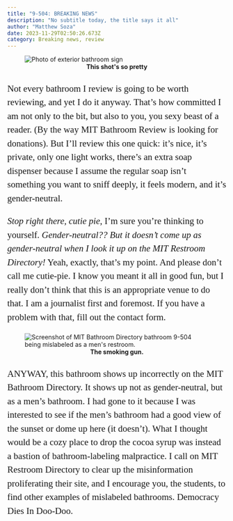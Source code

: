 ```yaml
---
title: "9-504: BREAKING NEWS"
description: "No subtitle today, the title says it all"
author: "Matthew Soza"
date: 2023-11-29T02:50:26.673Z
category: Breaking news, review
---
```

<script context="module">
  import coverImage from '/src/assets/articles/9-504/BathroomCover.jpg'

  import bathroomSign from '/src/assets/articles/9-504/Bathroom.jpg'
  import screenshot from '/src/assets/articles/9-504/Screenshot9504.png'

  metadata.coverImage = coverImage
</script>


<style>
  figure {
    margin-bottom: 3ch;
  }

  p {
    font-family: "miller-display", serif;
    font-weight: 300;
    font-size: 21px;

    line-height: 1.5em;
    margin-bottom: 1em;
  }
  
  p:last-child {
    margin-bottom: 4ch;
  }

  figcaption {
    text-align: center;
  }
</style>

<figure>
  <img src={bathroomSign} alt="Photo of exterior bathroom sign">
  <figcaption><b>This shot's so pretty</b></figcaption>
</figure>

Not every bathroom I review is going to be worth reviewing, and yet I do it anyway. That’s how committed I am not only to the bit, but also to you, you sexy beast of a reader. (By the way MIT Bathroom Review is looking for donations). But I’ll review this one quick: it’s nice, it’s private, only one light works, there’s an extra soap dispenser because I assume the regular soap isn’t something you want to sniff deeply, it feels modern, and it’s gender-neutral.

*Stop right there, cutie pie*, I’m sure you’re thinking to yourself. *Gender-neutral?? But it doesn’t come up as gender-neutral when I look it up on the MIT Restroom Directory!* Yeah, exactly, that’s my point. And please don’t call me cutie-pie. I know you meant it all in good fun, but I really don’t think that this is an appropriate venue to do that. I am a journalist first and foremost. If you have a problem with that, fill out the contact form.

<figure>
  <img src={screenshot} alt="Screenshot of MIT Bathroom Directory bathroom 9-504 being mislabeled as a men's restroom.">
  <figcaption><b>The smoking gun.</b></figcaption>
</figure>

ANYWAY, this bathroom shows up incorrectly on the MIT Bathroom Directory. It shows up not as gender-neutral, but as a men’s bathroom. I had gone to it because I was interested to see if the men’s bathroom had a good view of the sunset or dome up here (it doesn’t). What I thought would be a cozy place to drop the cocoa syrup was instead a bastion of bathroom-labeling malpractice. I call on MIT Restroom Directory to clear up the misinformation proliferating their site, and I encourage you, the students, to find other examples of mislabeled bathrooms. Democracy Dies In Doo-Doo.
